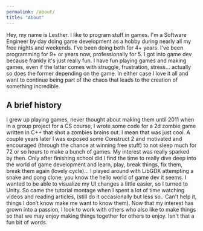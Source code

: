 ```yaml
---
permalink: /about/
title: "About"
---
```


<!-- ## About Me  -->
Hey, my name is Lesther. I like to program stuff in games. I'm a Software Engineer by day doing game development as a hobby during nearly all my free nights and weekends.  I've been doing both for 4+ years. I've been programming for 9+ or years now, professionally for 5. I got into game dev because frankly it's just really fun. I have fun playing games and making games, even if the latter comes with struggle, frustration, stress…  actually so does the former depending on the game. In either case I love it all and want to continue being part of the chaos that leads to the creation of something incredible. 

## A brief history 

I grew up playing games, never thought about making them until 2011 when in a group project for a CS course, I wrote some code for a 2d zombie game written in C++ that shot a zombies brains out. I mean that was just cool. A couple years later I was exposed some Construct 2 and motivated and encouraged (through the chance at winning free stuff) to not sleep much for 72 or so hours to make a bunch of games. My interest was really sparked by then. Only after finishing school did I find the time to really dive deep into the world of game development and learn, play, break things, fix them, break them again (lovely cycle)...  I played around with LibGDX attempting a snake and pong clone, you know the hello world of game dev it seems. I wanted to be able to visualize my UI changes a little easier, so I turned to Unity. So came the tutorial montage when I spent a lot of time watching videos and reading articles, (still do it occasionally but less so.. Can't help it, things I don’t know make me want to know them). Now that my interest has grown into a passion, I look to work with others who also like to make things so that we may enjoy making things together for others to enjoy. Isn't that a fun bit of words. 